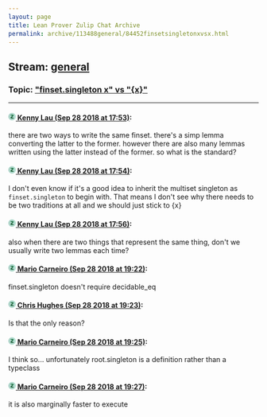 ```yaml
---
layout: page
title: Lean Prover Zulip Chat Archive 
permalink: archive/113488general/84452finsetsingletonxvsx.html
---
```


## Stream: [general](index.html)
### Topic: ["finset.singleton x" vs "{x}"](84452finsetsingletonxvsx.html)

---

#### [![Click to go to Zulip](../../assets/img/zulip2.png) Kenny Lau (Sep 28 2018 at 17:53)](https://leanprover.zulipchat.com/#narrow/stream/113488-general/topic/%22finset.singleton%20x%22%20vs%20%22%7Bx%7D%22/near/134833971):
there are two ways to write the same finset. there's a simp lemma converting the latter to the former. however there are also many lemmas written using the latter instead of the former. so what is the standard?

#### [![Click to go to Zulip](../../assets/img/zulip2.png) Kenny Lau (Sep 28 2018 at 17:54)](https://leanprover.zulipchat.com/#narrow/stream/113488-general/topic/%22finset.singleton%20x%22%20vs%20%22%7Bx%7D%22/near/134834042):
I don't even know if it's a good idea to inherit the multiset singleton as `finset.singleton` to begin with. That means I don't see why there needs to be two traditions at all and we should just stick to {x}

#### [![Click to go to Zulip](../../assets/img/zulip2.png) Kenny Lau (Sep 28 2018 at 17:56)](https://leanprover.zulipchat.com/#narrow/stream/113488-general/topic/%22finset.singleton%20x%22%20vs%20%22%7Bx%7D%22/near/134834160):
also when there are two things that represent the same thing, don't we usually write two lemmas each time?

#### [![Click to go to Zulip](../../assets/img/zulip2.png) Mario Carneiro (Sep 28 2018 at 19:22)](https://leanprover.zulipchat.com/#narrow/stream/113488-general/topic/%22finset.singleton%20x%22%20vs%20%22%7Bx%7D%22/near/134838973):
finset.singleton doesn't require decidable_eq

#### [![Click to go to Zulip](../../assets/img/zulip2.png) Chris Hughes (Sep 28 2018 at 19:23)](https://leanprover.zulipchat.com/#narrow/stream/113488-general/topic/%22finset.singleton%20x%22%20vs%20%22%7Bx%7D%22/near/134839003):
Is that the only reason?

#### [![Click to go to Zulip](../../assets/img/zulip2.png) Mario Carneiro (Sep 28 2018 at 19:25)](https://leanprover.zulipchat.com/#narrow/stream/113488-general/topic/%22finset.singleton%20x%22%20vs%20%22%7Bx%7D%22/near/134839093):
I think so... unfortunately root.singleton is a definition rather than a typeclass

#### [![Click to go to Zulip](../../assets/img/zulip2.png) Mario Carneiro (Sep 28 2018 at 19:27)](https://leanprover.zulipchat.com/#narrow/stream/113488-general/topic/%22finset.singleton%20x%22%20vs%20%22%7Bx%7D%22/near/134839212):
it is also marginally faster to execute

